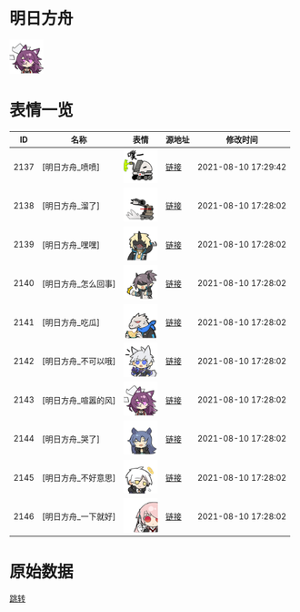 # 明日方舟

<img src="./cover.png" height="60" alt="cover" />

# 表情一览

|ID|名称|表情|源地址|修改时间|
|----|----|----|----|----|
|2137|[明日方舟_喷喷]|<img src="./pic/002137_%5B明日方舟_喷喷%5D.png" height="60" alt="喷喷"/>|[链接](http://i0.hdslb.com/bfs/emote/10e7f252d5106d46cb47c666e4c2e693bfa66959.png)|2021-08-10 17:29:42|
|2138|[明日方舟_溜了]|<img src="./pic/002138_%5B明日方舟_溜了%5D.png" height="60" alt="溜了"/>|[链接](http://i0.hdslb.com/bfs/emote/a103c00f0f4be3bd674723802d712980196817f4.png)|2021-08-10 17:28:02|
|2139|[明日方舟_嘿嘿]|<img src="./pic/002139_%5B明日方舟_嘿嘿%5D.png" height="60" alt="嘿嘿"/>|[链接](http://i0.hdslb.com/bfs/emote/14dd3de8f576204ee6d9c4948f8fa360ae82041c.png)|2021-08-10 17:28:02|
|2140|[明日方舟_怎么回事]|<img src="./pic/002140_%5B明日方舟_怎么回事%5D.png" height="60" alt="怎么回事"/>|[链接](http://i0.hdslb.com/bfs/emote/6cb24d88e87d34584350559fb92da9104ad14d77.png)|2021-08-10 17:28:02|
|2141|[明日方舟_吃瓜]|<img src="./pic/002141_%5B明日方舟_吃瓜%5D.png" height="60" alt="吃瓜"/>|[链接](http://i0.hdslb.com/bfs/emote/b0c87e42fdb27b6683a3ae873a89383e789a38f3.png)|2021-08-10 17:28:02|
|2142|[明日方舟_不可以哦]|<img src="./pic/002142_%5B明日方舟_不可以哦%5D.png" height="60" alt="不可以哦"/>|[链接](http://i0.hdslb.com/bfs/emote/1a4e9cfe14ca3d5e35e25671f1dd3451d0f1e562.png)|2021-08-10 17:28:02|
|2143|[明日方舟_喧嚣的风]|<img src="./pic/002143_%5B明日方舟_喧嚣的风%5D.png" height="60" alt="喧嚣的风"/>|[链接](http://i0.hdslb.com/bfs/emote/c4d1b6fb903d2e6d74c0ab0a31029fe184c95c14.png)|2021-08-10 17:28:02|
|2144|[明日方舟_哭了]|<img src="./pic/002144_%5B明日方舟_哭了%5D.png" height="60" alt="哭了"/>|[链接](http://i0.hdslb.com/bfs/emote/553937828ebbacd15edb7f4c8b0d6ff94b2aafd0.png)|2021-08-10 17:28:02|
|2145|[明日方舟_不好意思]|<img src="./pic/002145_%5B明日方舟_不好意思%5D.png" height="60" alt="不好意思"/>|[链接](http://i0.hdslb.com/bfs/emote/9a411c1930b4679fd5ef5419ce5268c4271efe5c.png)|2021-08-10 17:28:02|
|2146|[明日方舟_一下就好]|<img src="./pic/002146_%5B明日方舟_一下就好%5D.png" height="60" alt="一下就好"/>|[链接](http://i0.hdslb.com/bfs/emote/7ec17d337981a9a01062160812324289801ed78c.png)|2021-08-10 17:28:02|

# 原始数据

[跳转](./raw.json)


